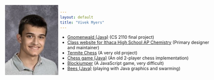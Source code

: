 ```yaml
---
layout: default
title: "Vivek Myers"
---
```

<style>
  #headshot { position: absolute; left: 50px; top: 50px }
</style>
<img src="pictures/vivek-myers-2017.jpg" alt="Vivek Myers" id="headshot" />

- [Gnomenwald (Java)](lib/GnomenWald.jar) (CS 2110 final project)
- [Class website for Ithaca High School AP Chemistry](http://www.tuorichem.com) (Primary designer and maintainer)
- [Termite Chess](http://kbam.net/termite) (A very old project)
- [Chess game (Java)](lib/Chess.jar) (An old 2-player chess implementation)
- [Blockjumper](https://vm0.neocities.org/block-jumper.html) (A JavaScript game, very difficult)
- [Bees (Java)](lib/Bees.jar) (playing with Java graphics and swarming)

<script type="application/javascript">
  function forAllByClass(cn, f) {
    var nl = document.getElementsByClassName(cn)
    for (var i = 0; i < nl.length; i++)
      f(nl[i])
  }
  function removeAll(cn) {
    forAllByClass(cn, function (n) { n.parentNode.removeChild(n) })
  }
  removeAll("project-tagline")
  forAllByClass("project-name",
      function(pn) { pn.innerText = "Vivek Myers" })
  setTimeout(function() {
    removeAll("site-footer")
  }, 1)
</script>
